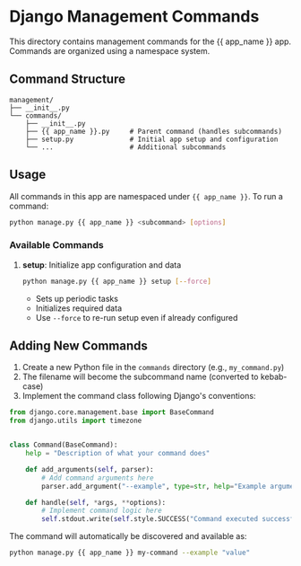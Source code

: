 # Django Management Commands

This directory contains management commands for the {{ app_name }} app. Commands are organized using a namespace system.

## Command Structure

```text
management/
├── __init__.py
└── commands/
    ├── __init__.py
    ├── {{ app_name }}.py     # Parent command (handles subcommands)
    ├── setup.py              # Initial app setup and configuration
    └── ...                   # Additional subcommands
```

## Usage

All commands in this app are namespaced under `{{ app_name }}`. To run a command:

```bash
python manage.py {{ app_name }} <subcommand> [options]
```

### Available Commands

1. **setup**: Initialize app configuration and data
   ```bash
   python manage.py {{ app_name }} setup [--force]
   ```
   - Sets up periodic tasks
   - Initializes required data
   - Use `--force` to re-run setup even if already configured

## Adding New Commands

1. Create a new Python file in the `commands` directory (e.g., `my_command.py`)
2. The filename will become the subcommand name (converted to kebab-case)
3. Implement the command class following Django's conventions:

```python
from django.core.management.base import BaseCommand
from django.utils import timezone


class Command(BaseCommand):
    help = "Description of what your command does"

    def add_arguments(self, parser):
        # Add command arguments here
        parser.add_argument("--example", type=str, help="Example argument")

    def handle(self, *args, **options):
        # Implement command logic here
        self.stdout.write(self.style.SUCCESS("Command executed successfully"))
```

The command will automatically be discovered and available as:

```bash
python manage.py {{ app_name }} my-command --example "value"
```
